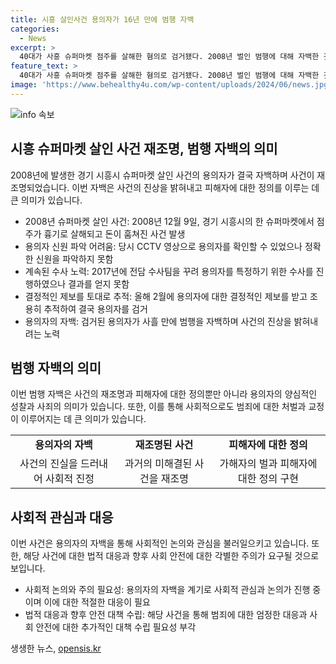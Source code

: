 ```yaml
---
title: 시흥 살인사건 용의자가 16년 만에 범행 자백
categories:
  - News
excerpt: >
  40대가 사흥 슈퍼마켓 점주를 살해한 혐의로 검거됐다. 2008년 벌인 범행에 대해 자백한 것으로 보이며, 금품을 훔친 이유는 100만원 남짓이었다. 17일 안산 법원에 출석한 용의자는 자백했지만, 구체적인 동기는 밝히지 않았다. 경찰은 결정적인 제보를 토대로 용의자를 추적하여 16년 만에 검거했다. 용의자는 살아오면서 사람들의 시선을 피해왔으며, 경찰은 사건에 대한 보강조사를 진행 중이다. 
feature_text: >
  40대가 사흥 슈퍼마켓 점주를 살해한 혐의로 검거됐다. 2008년 벌인 범행에 대해 자백한 것으로 보이며, 금품을 훔친 이유는 100만원 남짓이었다. 17일 안산 법원에 출석한 용의자는 자백했지만, 구체적인 동기는 밝히지 않았다. 경찰은 결정적인 제보를 토대로 용의자를 추적하여 16년 만에 검거했다. 용의자는 살아오면서 사람들의 시선을 피해왔으며, 경찰은 사건에 대한 보강조사를 진행 중이다. 
image: 'https://www.behealthy4u.com/wp-content/uploads/2024/06/news.jpg'
---
```


<p><img src="https://www.behealthy4u.com/wp-content/uploads/2024/06/news.jpg" alt="info 속보" /></p>

<h2 data-ke-size="size26">시흥 슈퍼마켓 살인 사건 재조명, 범행 자백의 의미</h2>

<p data-ke-size="size16">2008년에 발생한 경기 시흥시 슈퍼마켓 살인 사건의 용의자가 결국 자백하며 사건이 재조명되었습니다. 이번 자백은 사건의 진상을 밝혀내고 피해자에 대한 정의를 이루는 데 큰 의미가 있습니다.</p>

<ul>
  <li>2008년 슈퍼마켓 살인 사건: 2008년 12월 9일, 경기 시흥시의 한 슈퍼마켓에서 점주가 흉기로 살해되고 돈이 훔쳐진 사건 발생</li>
  <li>용의자 신원 파악 어려움: 당시 CCTV 영상으로 용의자를 확인할 수 있었으나 정확한 신원을 파악하지 못함</li>
  <li>계속된 수사 노력: 2017년에 전담 수사팀을 꾸려 용의자를 특정하기 위한 수사를 진행하였으나 결과를 얻지 못함</li>
  <li>결정적인 제보를 토대로 추적: 올해 2월에 용의자에 대한 결정적인 제보를 받고 조용히 추적하여 결국 용의자를 검거</li>
  <li>용의자의 자백: 검거된 용의자가 사흘 만에 범행을 자백하며 사건의 진상을 밝혀내려는 노력</li>
</ul>

<h2 data-ke-size="size26">범행 자백의 의미</h2>

<p data-ke-size="size16">이번 범행 자백은 사건의 재조명과 피해자에 대한 정의뿐만 아니라 용의자의 양심적인 성찰과 사죄의 의미가 있습니다. 또한, 이를 통해 사회적으로도 범죄에 대한 처벌과 교정이 이루어지는 데 큰 의미가 있습니다.</p>

<table>
  <tr>
    <td style="text-align: center; height: 17px;"><b>용의자의 자백</b></td>
    <td style="text-align: center; height: 17px;"><b>재조명된 사건</b></td>
    <td style="text-align: center; height: 17px;"><b>피해자에 대한 정의</b></td>
  </tr>
  <tr>
    <td style="text-align: center;">사건의 진실을 드러내어 사회적 진정</td>
    <td style="text-align: center;">과거의 미해결된 사건을 재조명</td>
    <td style="text-align: center;">가해자의 벌과 피해자에 대한 정의 구현</td>
  </tr>
</table>

<h2 data-ke-size="size26">사회적 관심과 대응</h2>

<p data-ke-size="size16">이번 사건은 용의자의 자백을 통해 사회적인 논의와 관심을 불러일으키고 있습니다. 또한, 해당 사건에 대한 법적 대응과 향후 사회 안전에 대한 각별한 주의가 요구될 것으로 보입니다.</p>

<ul>
  <li>사회적 논의와 주의 필요성: 용의자의 자백을 계기로 사회적 관심과 논의가 진행 중이며 이에 대한 적절한 대응이 필요</li>
  <li>법적 대응과 향후 안전 대책 수립: 해당 사건을 통해 범죄에 대한 엄정한 대응과 사회 안전에 대한 추가적인 대책 수립 필요성 부각</li>
</ul>

<p data-ke-size="size16"></p>
생생한 뉴스, <a href="https://opensis.kr" rel="dofollow">opensis.kr</a>


